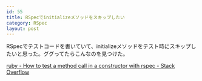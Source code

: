 ```yaml
---
id: 55
title: RSpecでinitializeメソッドをスキップしたい
category: RSpec
layout: post
---
```


RSpecでテストコードを書いていて、initializeメソッドをテスト時にスキップしたいと思った。ググってたらこんなのを見つけた。

[ruby - How to test a method call in a constructor with rspec - Stack Overflow](http://stackoverflow.com/questions/5270819/how-to-test-a-method-call-in-a-constructor-with-rspec "ruby - How to test a method call in a constructor with rspec - Stack Overflow")


